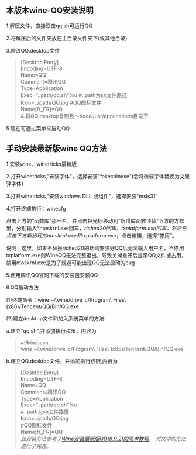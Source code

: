 本版本wine-QQ安装说明
-------------------

1.解压文件，直接双击qq.sh可运行QQ

2.将解压后的文件夹放在主目录文件夹下(或其他目录)

3.修改QQ.desktop文件

>[Desktop Entry]  
>Encoding=UTF-8  
>Name=QQ  
>Comment=腾讯QQ  
>Type=Application  
>Exec="..path/qq.sh"%u #..path为sh文件路径  
>Icon=../path/QQ.jpg #QQ图标文件  
>Name[fr_FR]=QQ  
4.将QQ.desktop复制到～/local/usr/applications目录下  

5.现在可通过菜单来启动QQ

手动安装最新版wine QQ方法
-------------------

1.安装wine、winetricks最新版

2.打开winetricks,"安装字体"，选择安装"fakechinese"(会将微软字体替换为文泉驿字体)

3.打开winetricks,"安装windows DLL 或组件"，选择安装"msls31"

4.打开终端执行：winecfg

点击上方的“函数库”那一栏，并点击把光标移动到“新增库函数顶替”下方的方框里，分别输入*ntoskrnl.exe回车，*riched20回车，*txplatform.exe回车。然后在点击下方新出现的*ntoskrnl.exe和*txplatform.exe，点击编辑，选择“停用”。

说明：这里，如果不替换riched20的话则安装好QQ后无法输入用户名，不停用txplatform.exe则WineQQ无法完整退出，导致关掉重开后提示QQ文件被占用，禁用ntoskrnl.exe是为了规避可能出现QQ无法启动的bug

5.使用腾讯QQ官网下载的安装包安装QQ

6.QQ启动方法

(1)终端命令：wine ~/.wine/drive_c/Program\ Files\ (x86)/Tencent/QQ/Bin/QQ.exe

(2)建立desktop文件和加入系统菜单的方法:

  a.建立"qq.sh",并添加执行权限，内容为

> #!/bin/bash        
>wine ~/.wine/drive_c/Program\ Files\ (x86)/Tencent/QQ/Bin/QQ.exe

  b.建立QQ.desktop文件，并添加执行权限,内容为

>[Desktop Entry]    
>Encoding=UTF-8  
>Name=QQ  
>Comment=腾讯QQ  
>Type=Application  
>Exec="..path/qq.sh"%u  
>#..path为sh文件路径  
>Icon=../path/QQ.jpg  
>#QQ图标文件  
>Name[fr_FR]=QQ  
*此安装方法参考了[Wine安装最新版QQ(8.9.2)的简单教程](http://www.ubuntukylin.com/ukylin/forum.php?mod=viewthread&tid=30511)， 对文中的方法进行了完善。*
